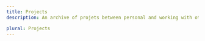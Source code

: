 ```yaml
---
title: Projects
description: An archive of projets between personal and working with others to build cool and intricate products for others to utilize.

plural: Projects
---
```

